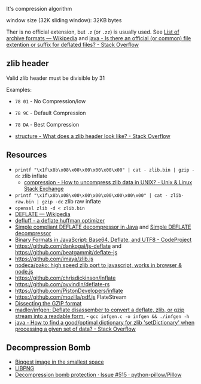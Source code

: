 It's compression algorithm

window size (32K sliding window): 32KB bytes

Ther is no official extension, but `.z` (or `.zz`) is usually used. See [List of archive formats — Wikipedia](https://en.wikipedia.org/wiki/List_of_archive_formats) and [java - Is there an official (or common) file extention or suffix for deflated files? - Stack Overflow](https://stackoverflow.com/questions/9806175/is-there-an-official-or-common-file-extention-or-suffix-for-deflated-files)

## zlib header

Valid zlib header must be divisible by 31

Examples:

- `78 01` - No Compression/low
- `78 9C` - Default Compression
- `78 DA` - Best Compression 

- [structure - What does a zlib header look like? - Stack Overflow](https://stackoverflow.com/questions/9050260/what-does-a-zlib-header-look-like)

## Resources

- `printf "\x1f\x8b\x08\x00\x00\x00\x00\x00" | cat - zlib.bin | gzip -dc` zlib inflate
	- [compression - How to uncompress zlib data in UNIX? - Unix & Linux Stack Exchange](https://unix.stackexchange.com/questions/22834/how-to-uncompress-zlib-data-in-unix)
- `printf "\x1f\x8b\x08\x00\x00\x00\x00\x00\x00\x00" | cat - zlib-raw.bin | gzip -dc` zlib raw inflate
- `openssl zlib -d < zlib.bin`
- [DEFLATE — Wikipedia](https://en.wikipedia.org/wiki/DEFLATE)
- [defluff - a deflate huffman optimizer](https://encode.su/threads/1214-defluff-a-deflate-huffman-optimizer)
- [Simple compliant DEFLATE decompressor in Java](https://github.com/nayuki/Simple-DEFLATE-decompressor) and [Simple DEFLATE decompressor](https://www.nayuki.io/page/simple-deflate-decompressor)
- [Binary Formats in JavaScript: Base64, Deflate, and UTF8 - CodeProject](https://www.codeproject.com/Articles/26980/Binary-Formats-in-JavaScript-Base-Deflate-and-UT)
- https://github.com/dankogai/js-deflate and https://github.com/beatgammit/deflate-js
- https://github.com/imaya/zlib.js
- [nodeca/pako: high speed zlib port to javascript, works in browser & node.js](https://github.com/nodeca/pako)
- https://github.com/chrisdickinson/inflate
- https://github.com/oyvindln/deflate-rs
- https://github.com/PistonDevelopers/inflate
- https://github.com/mozilla/pdf.js FlateStream
- [Dissecting the GZIP format](http://commandlinefanatic.com/cgi-bin/showarticle.cgi?article=art001)
- [madler/infgen: Deflate disassember to convert a deflate, zlib, or gzip stream into a readable form.](https://github.com/madler/infgen) - `gcc infgen.c -o infgen && ./infgen -h`
- [java - How to find a good/optimal dictionary for zlib 'setDictionary' when processing a given set of data? - Stack Overflow](https://stackoverflow.com/questions/2011653/how-to-find-a-good-optimal-dictionary-for-zlib-setdictionary-when-processing-a)

## Decompression Bomb

- [Biggest image in the smallest space](https://www.bamsoftware.com/hacks/deflate.html)
- [LIBPNG](http://libpng.sourceforge.net/decompression_bombs.html)
- [Decompression bomb protection · Issue #515 · python-pillow/Pillow](https://github.com/python-pillow/Pillow/issues/515)

